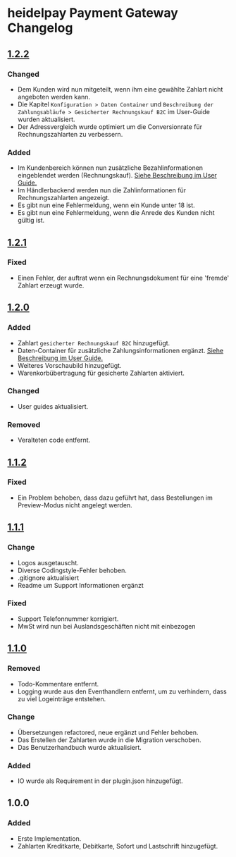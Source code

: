 # heidelpay Payment Gateway Changelog

## [1.2.2][1.2.2]

### Changed
- Dem Kunden wird nun mitgeteilt, wenn ihm eine gewählte Zahlart nicht angeboten werden kann.
- Die Kapitel ``Konfiguration > Daten Container`` und ``Beschreibung der Zahlungsabläufe > Gesicherter Rechnungskauf B2C`` im User-Guide wurden aktualisiert.
- Der Adressvergleich wurde optimiert um die Conversionrate für Rechnungszahlarten zu verbessern.

### Added
- Im Kundenbereich können nun zusätzliche Bezahlinformationen eingeblendet werden (Rechnungskauf). [Siehe Beschreibung im User Guide.](user_guide_de.md)
- Im Händlerbackend werden nun die Zahlinformationen für Rechnungszahlarten angezeigt.
- Es gibt nun eine Fehlermeldung, wenn ein Kunde unter 18 ist.
- Es gibt nun eine Fehlermeldung, wenn die Anrede des Kunden nicht gültig ist.

## [1.2.1][1.2.1]

### Fixed
- Einen Fehler, der auftrat wenn ein Rechnungsdokument für eine 'fremde' Zahlart erzeugt wurde.

## [1.2.0][1.2.0]

### Added
- Zahlart ``gesicherter Rechnungskauf B2C`` hinzugefügt.
- Daten-Container für zusätzliche Zahlungsinformationen ergänzt. [Siehe Beschreibung im User Guide.](user_guide_de.md)
- Weiteres Vorschaubild hinzugefügt.
- Warenkorbübertragung für gesicherte Zahlarten aktiviert.

### Changed
- User guides aktualisiert.

### Removed
- Veralteten code entfernt.

## [1.1.2][1.1.2]

### Fixed
- Ein Problem behoben, dass dazu geführt hat, dass Bestellungen im Preview-Modus nicht angelegt werden.

## [1.1.1][1.1.1]

### Change
- Logos ausgetauscht.
- Diverse Codingstyle-Fehler behoben.
- .gitignore aktualisiert
- Readme um Support Informationen ergänzt

### Fixed
- Support Telefonnummer korrigiert.
- MwSt wird nun bei Auslandsgeschäften nicht mit einbezogen

## [1.1.0][1.1.0]

### Removed
- Todo-Kommentare entfernt.
- Logging wurde aus den Eventhandlern entfernt, um zu verhindern, dass zu viel Logeinträge entstehen.

### Change
- Übersetzungen refactored, neue ergänzt und Fehler behoben.
- Das Erstellen der Zahlarten wurde in die Migration verschoben.
- Das Benutzerhandbuch wurde aktualisiert.

### Added
- IO wurde als Requirement in der plugin.json hinzugefügt.

## 1.0.0

### Added
- Erste Implementation.
- Zahlarten Kreditkarte, Debitkarte, Sofort und Lastschrift hinzugefügt.

[1.1.0]: https://github.com/heidelpay/plentymarkets-gateway/tree/1.1.0
[1.1.1]: https://github.com/heidelpay/plentymarkets-gateway/compare/1.1.0..1.1.1
[1.1.2]: https://github.com/heidelpay/plentymarkets-gateway/compare/1.1.1..1.1.2
[1.2.0]: https://github.com/heidelpay/plentymarkets-gateway/compare/1.1.2..1.2.0
[1.2.1]: https://github.com/heidelpay/plentymarkets-gateway/compare/1.2.0..1.2.1
[1.2.2]: https://github.com/heidelpay/plentymarkets-gateway/compare/1.2.1..1.2.2
